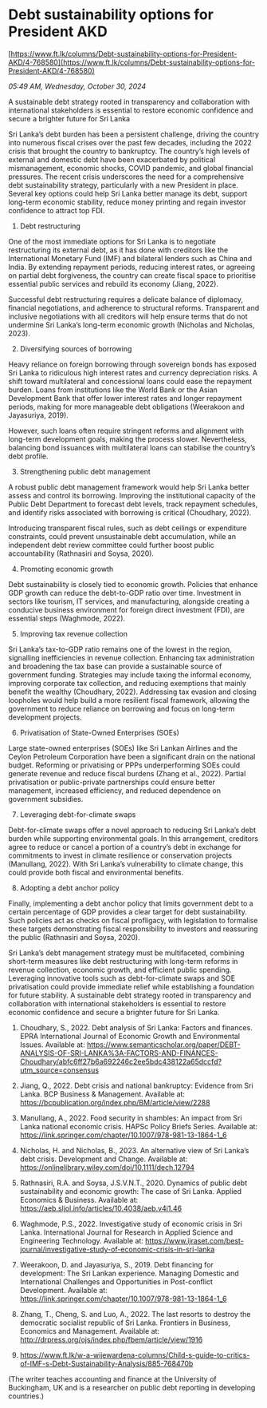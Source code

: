 # Debt sustainability options for President AKD

[https://www.ft.lk/columns/Debt-sustainability-options-for-President-AKD/4-768580](https://www.ft.lk/columns/Debt-sustainability-options-for-President-AKD/4-768580)

*05:49 AM, Wednesday, October 30, 2024*

A sustainable debt strategy rooted in transparency and collaboration with international stakeholders is essential to restore economic confidence and secure a brighter future for Sri Lanka

Sri Lanka’s debt burden has been a persistent challenge, driving the country into numerous fiscal crises over the past few decades, including the 2022 crisis that brought the country to bankruptcy. The country’s high levels of external and domestic debt have been exacerbated by political mismanagement, economic shocks, COVID pandemic, and global financial pressures. The recent crisis underscores the need for a comprehensive debt sustainability strategy, particularly with a new President in place. Several key options could help Sri Lanka better manage its debt, support long-term economic stability, reduce money printing and regain investor confidence to attract top FDI.

1. Debt restructuring

One of the most immediate options for Sri Lanka is to negotiate restructuring its external debt, as it has done with creditors like the International Monetary Fund (IMF) and bilateral lenders such as China and India. By extending repayment periods, reducing interest rates, or agreeing on partial debt forgiveness, the country can create fiscal space to prioritise essential public services and rebuild its economy (Jiang, 2022).

Successful debt restructuring requires a delicate balance of diplomacy, financial negotiations, and adherence to structural reforms. Transparent and inclusive negotiations with all creditors will help ensure terms that do not undermine Sri Lanka’s long-term economic growth (Nicholas and Nicholas, 2023).

2. Diversifying sources of borrowing

Heavy reliance on foreign borrowing through sovereign bonds has exposed Sri Lanka to ridiculous high interest rates and currency depreciation risks. A shift toward multilateral and concessional loans could ease the repayment burden. Loans from institutions like the World Bank or the Asian Development Bank that offer lower interest rates and longer repayment periods, making for more manageable debt obligations (Weerakoon and Jayasuriya, 2019).

However, such loans often require stringent reforms and alignment with long-term development goals, making the process slower. Nevertheless, balancing bond issuances with multilateral loans can stabilise the country’s debt profile.

3. Strengthening public debt management

A robust public debt management framework would help Sri Lanka better assess and control its borrowing. Improving the institutional capacity of the Public Debt Department to forecast debt levels, track repayment schedules, and identify risks associated with borrowing is critical (Choudhary, 2022).

Introducing transparent fiscal rules, such as debt ceilings or expenditure constraints, could prevent unsustainable debt accumulation, while an independent debt review committee could further boost public accountability (Rathnasiri and Soysa, 2020).

4. Promoting economic growth

Debt sustainability is closely tied to economic growth. Policies that enhance GDP growth can reduce the debt-to-GDP ratio over time. Investment in sectors like tourism, IT services, and manufacturing, alongside creating a conducive business environment for foreign direct investment (FDI), are essential steps (Waghmode, 2022).

5. Improving tax revenue collection

Sri Lanka’s tax-to-GDP ratio remains one of the lowest in the region, signalling inefficiencies in revenue collection. Enhancing tax administration and broadening the tax base can provide a sustainable source of government funding. Strategies may include taxing the informal economy, improving corporate tax collection, and reducing exemptions that mainly benefit the wealthy (Choudhary, 2022). Addressing tax evasion and closing loopholes would help build a more resilient fiscal framework, allowing the government to reduce reliance on borrowing and focus on long-term development projects.

6. Privatisation of State-Owned Enterprises (SOEs)

Large state-owned enterprises (SOEs) like Sri Lankan Airlines and the Ceylon Petroleum Corporation have been a significant drain on the national budget. Reforming or privatising or PPPs underperforming SOEs could generate revenue and reduce fiscal burdens (Zhang et al., 2022). Partial privatisation or public-private partnerships could ensure better management, increased efficiency, and reduced dependence on government subsidies.

7. Leveraging debt-for-climate swaps

Debt-for-climate swaps offer a novel approach to reducing Sri Lanka’s debt burden while supporting environmental goals. In this arrangement, creditors agree to reduce or cancel a portion of a country’s debt in exchange for commitments to invest in climate resilience or conservation projects (Manullang, 2022). With Sri Lanka’s vulnerability to climate change, this could provide both fiscal and environmental benefits.

8. Adopting a debt anchor policy

Finally, implementing a debt anchor policy that limits government debt to a certain percentage of GDP provides a clear target for debt sustainability. Such policies act as checks on fiscal profligacy, with legislation to formalise these targets demonstrating fiscal responsibility to investors and reassuring the public (Rathnasiri and Soysa, 2020).

Sri Lanka’s debt management strategy must be multifaceted, combining short-term measures like debt restructuring with long-term reforms in revenue collection, economic growth, and efficient public spending. Leveraging innovative tools such as debt-for-climate swaps and SOE privatisation could provide immediate relief while establishing a foundation for future stability. A sustainable debt strategy rooted in transparency and collaboration with international stakeholders is essential to restore economic confidence and secure a brighter future for Sri Lanka.

1. Choudhary, S., 2022. Debt analysis of Sri Lanka: Factors and finances. EPRA International Journal of Economic Growth and Environmental Issues. Available at: https://www.semanticscholar.org/paper/DEBT-ANALYSIS-OF-SRI-LANKA%3A-FACTORS-AND-FINANCES-Choudhary/abfc6ff27b6a692246c2ee5bdc438122a65dccfd?utm_source=consensus

2. Jiang, Q., 2022. Debt crisis and national bankruptcy: Evidence from Sri Lanka. BCP Business & Management. Available at: https://bcpublication.org/index.php/BM/article/view/2288

3. Manullang, A., 2022. Food security in shambles: An impact from Sri Lanka national economic crisis. HAPSc Policy Briefs Series. Available at: https://link.springer.com/chapter/10.1007/978-981-13-1864-1_6

4. Nicholas, H. and Nicholas, B., 2023. An alternative view of Sri Lanka’s debt crisis. Development and Change. Available at: https://onlinelibrary.wiley.com/doi/10.1111/dech.12794

5. Rathnasiri, R.A. and Soysa, J.S.V.N.T., 2020. Dynamics of public debt sustainability and economic growth: The case of Sri Lanka. Applied Economics & Business. Available at: https://aeb.sljol.info/articles/10.4038/aeb.v4i1.46

6. Waghmode, P.S., 2022. Investigative study of economic crisis in Sri Lanka. International Journal for Research in Applied Science and Engineering Technology. Available at: https://www.ijraset.com/best-journal/investigative-study-of-economic-crisis-in-sri-lanka

7. Weerakoon, D. and Jayasuriya, S., 2019. Debt financing for development: The Sri Lankan experience. Managing Domestic and International Challenges and Opportunities in Post-conflict Development. Available at: https://link.springer.com/chapter/10.1007/978-981-13-1864-1_6

8. Zhang, T., Cheng, S. and Luo, A., 2022. The last resorts to destroy the democratic socialist republic of Sri Lanka. Frontiers in Business, Economics and Management. Available at: http://drpress.org/ojs/index.php/fbem/article/view/1916

9. https://www.ft.lk/w-a-wijewardena-columns/Child-s-guide-to-critics-of-IMF-s-Debt-Sustainability-Analysis/885-768470b

(The writer teaches accounting and finance at the University of Buckingham, UK and is a researcher on public debt reporting in developing countries.)

